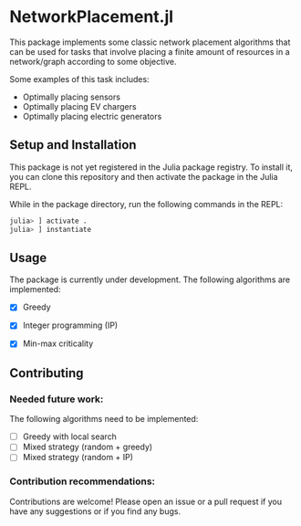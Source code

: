 # NetworkPlacement.jl

This package implements some classic network placement algorithms that can be used for tasks that involve placing a finite amount of resources in a network/graph according to some objective.

Some examples of this task includes:

- Optimally placing sensors 
- Optimally placing EV chargers
- Optimally placing electric generators


## Setup and Installation

This package is not yet registered in the Julia package registry. To install it, you can clone this repository and then activate the package in the Julia REPL.

While in the package directory, run the following commands in the REPL:
```julia 
julia> ] activate .
julia> ] instantiate
```

## Usage

The package is currently under development. The following algorithms are implemented:

- [x] Greedy
- [x] Integer programming (IP)
- [x] Min-max criticality


## Contributing

### Needed future work:
The following algorithms need to be implemented:

- [ ] Greedy with local search
- [ ] Mixed strategy (random + greedy)
- [ ] Mixed strategy (random + IP)

### Contribution recommendations:
Contributions are welcome! Please open an issue or a pull request if you have any suggestions or if you find any bugs.

